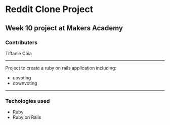 # Reddit Clone Project

## Week 10 project at Makers Academy

### Contributers

Tiffanie Chia

---

Project to create a ruby on rails application including:

* upvoting
* downvoting

---

### Techologies used

* Ruby
* Ruby on Rails
